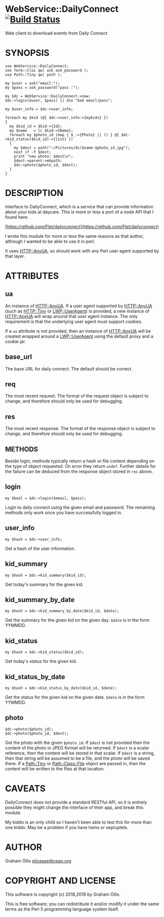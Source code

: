# WebService::DailyConnect [![Build Status](https://secure.travis-ci.org/plicease/WebService-DailyConnect.png)](http://travis-ci.org/plicease/WebService-DailyConnect)

Web client to download events from Daily Connect

# SYNOPSIS

    use WebService::DailyConnect;
    use Term::Clui qw( ask ask_password );
    use Path::Tiny qw( path );
    
    my $user = ask("email:");
    my $pass = ask_password("pass :");
    
    my $dc = WebService::DailyConnect->new;
    $dc->login($user, $pass) || die "bad email/pass";
    
    my $user_info = $dc->user_info;
    
    foreach my $kid (@{ $dc->user_info->{myKids} })
    {
      my $kid_id = $kid->{Id};
      my $name   = lc $kid->{Name};
      foreach my $photo_id (map { $_->{Photo} || () } @{ $dc->kid_status($kid_id)->{list} })
      {
        my $dest = path("~/Pictures/dc/$name-$photo_id.jpg");
        next if -f $dest;
        print "new photo: $dest\n";
        $dest->parent->mkpath;
        $dc->photo($photo_id, $dest);
      }
    }

# DESCRIPTION

Interface to DailyConnect, which is a service that can provide information about
your kids at daycare.  This is more or less a port of a node API that I found here:

[https://github.com/Flet/dailyconnect](https://github.com/Flet/dailyconnect)

I wrote this module for more or less the same reasons as that author, although I
wanted to be able to use it in perl.

It uses [HTTP::AnyUA](https://metacpan.org/pod/HTTP::AnyUA), so should work with any Perl user agent supported by that
layer.

# ATTRIBUTES

## ua

An instance of [HTTP::AnyUA](https://metacpan.org/pod/HTTP::AnyUA).  If a user agent supported by [HTTP::AnyUA](https://metacpan.org/pod/HTTP::AnyUA)
(such as [HTTP::Tiny](https://metacpan.org/pod/HTTP::Tiny) or [LWP::UserAgent](https://metacpan.org/pod/LWP::UserAgent)) is provided, a new instance of
[HTTP::AnyUA](https://metacpan.org/pod/HTTP::AnyUA) will wrap around that user agent instance.  The only requirement
is that the underlying user agent must support cookies.

If a `ua` attribute is not provided, then an instance of [HTTP::AnyUA](https://metacpan.org/pod/HTTP::AnyUA) will
be created wrapped around a [LWP::UserAgent](https://metacpan.org/pod/LWP::UserAgent) using the default proxy and a
cookie jar.

## base\_url

The base URL for daily connect.  The default should be correct.

## req

The most recent request.  The format of the request object is subject to change, and therefore should only be used for debugging.

## res

The most recent response.  The format of the response object is subject to change, and therefore should only be used for debugging.

## METHODS

Beside login, methods typically return a hash or file content depending on the type of object requested.
On error they return `undef`.  Further details for the failure can be deduced from the response object
stored in `res` above.

## login

    my $bool = $dc->login($email, $pass);

Login to daily connect using the given email and password.  The remaining methods only work once you have successfully logged in.

## user\_info

    my $hash = $dc->user_info;

Get a hash of the user information.

## kid\_summary

    my $hash = $dc->kid_summary($kid_id);

Get today's summary for the given kid.

## kid\_summary\_by\_date

    my $hash = $dc->kid_summary_by_date($kid_id, $date);

Get the summary for the given kid on the given day.  `$date` is in the form YYMMDD.

## kid\_status

    my $hash = $dc->kid_status($kid_id);

Get today's status for the given kid.

## kid\_status\_by\_date

    my $hash = $dc->kid_status_by_date($kid_id, $date);

Get the status for the given kid on the given date.  `$date` is in the form YYMMDD.

## photo

    $dc->photo($photo_id);
    $dc->photo($photo_id, $dest);

Get the photo with the given `$photo_id`.  If `$dest` is not provided then the content of the photo in
JPEG format will be returned.  If `$dest` is a scalar reference, then the content will be stored in that
scalar.  If `$dest` is a string, then that string will be assumed to be a file, and the photo will be saved
there.  If a [Path::Tiny](https://metacpan.org/pod/Path::Tiny) or [Path::Class::File](https://metacpan.org/pod/Path::Class::File) object are passed in, then the content will be written
to the files at that location.

# CAVEATS

DailyConnect does not provide a standard RESTful API, so it is entirely possible
they might change the interface of their app, and break this module.

My kiddo is an only child so I haven't been able to test this for more than one
kiddo.  May be a problem if you have twins or septuplets.

# AUTHOR

Graham Ollis <plicease@cpan.org>

# COPYRIGHT AND LICENSE

This software is copyright (c) 2018,2019 by Graham Ollis.

This is free software; you can redistribute it and/or modify it under
the same terms as the Perl 5 programming language system itself.
